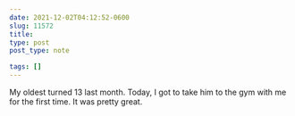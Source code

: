 ```yaml
---
date: 2021-12-02T04:12:52-0600
slug: 11572
title: 
type: post
post_type: note

tags: []
---
```

My oldest turned 13 last month. Today, I got to take him to the gym with me for the first time. It was pretty great.



